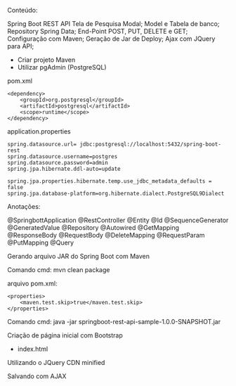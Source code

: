 Conteúdo:

Spring Boot REST API Tela de Pesquisa Modal;
Model e Tabela de banco;
Repository Spring Data;
End-Point POST, PUT, DELETE e GET;
Configuração com Maven;
Geração de Jar de Deploy;
Ajax com JQuery para API;


- Criar projeto Maven
- Utilizar pgAdmin (PostgreSQL)

pom.xml
```
<dependency>
	<groupId>org.postgresql</groupId>
	<artifactId>postgresql</artifactId>
	<scope>runtime</scope>
</dependency>
```

application.properties
```
spring.datasource.url= jdbc:postgresql://localhost:5432/spring-boot-rest
spring.datasource.username=postgres
spring.datasource.password=admin
spring.jpa.hibernate.ddl-auto=update

spring.jpa.properties.hibernate.temp.use_jdbc_metadata_defaults = false
spring.jpa.database-platform=org.hibernate.dialect.PostgreSQL9Dialect

```

Anotações:

@SpringbottApplication
@RestController
@Entity
@Id
@SequenceGenerator
@GeneratedValue
@Repository
@Autowired
@GetMapping
@ResponseBody
@RequestBody
@DeleteMapping
@RequestParam
@PutMapping
@Query

Gerando arquivo JAR do Spring Boot com Maven

Comando cmd: mvn clean package

arquivo pom.xml:

```
<properties>
	<maven.test.skip>true</maven.test.skip>
</properties>
```

Comando cmd: java -jar springboot-rest-api-sample-1.0.0-SNAPSHOT.jar

Criação de página inicial com Bootstrap
- index.html

Utilizando o JQuery CDN minified

Salvando com AJAX  



